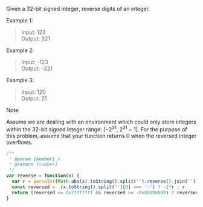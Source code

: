 Given a 32-bit signed integer, reverse digits of an integer.

Example 1:
>Input: 123  
>Output: 321

Example 2:
>Input: -123  
>Output: -321

Example 3:
>Input: 120  
>Output: 21

Note:

Assume we are dealing with an environment which could only store integers within the 32-bit signed integer range: [−2<sup>31</sup>,  2<sup>31</sup> − 1]. For the purpose of this problem, assume that your function returns 0 when the reversed integer overflows.

```javascript
/**
 * @param {number} x
 * @return {number}
 */
var reverse = function(x) {
  var r = parseInt(Math.abs(x).toString().split('').reverse().join(''))
  const reversed =  (x.toString().split('')[0] === '-') ? -1*r : r
  return (reversed <= 0x7fffffff && reversed >= -0x80000000) ? reversed : 0
}
```
